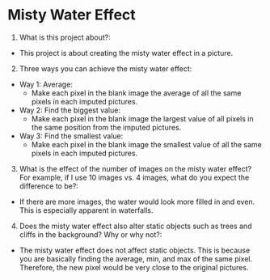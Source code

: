 
# Misty Water Effect

1. What is this project about?:
  - This project is about creating the misty water effect in a picture. 
2.  Three ways you can achieve the misty water effect:
  - Way 1: Average:
    - Make each pixel in the blank image the average of all the same pixels in each imputed pictures.
  - Way 2: Find the biggest value:
    - Make each pixel in the blank image the largest value of all pixels in the same position from the imputed pictures.
  - Way 3: Find the smallest value:
    - Make each pixel in the blank image the smallest value of all the same pixels in each imputed pictures.
3. What is the effect of the number of images on the misty water effect? For example, if I use 10 images vs. 4 images, what do you expect the difference to be?:
  - If there are more images, the water would look more filled in and even. This is especially apparent in waterfalls. 
4. Does the misty water effect also alter static objects such as trees and cliffs in the background? Why or why not?:
  - The misty water effect does not affect static objects. This is because you are basically finding the average, min, and max of the same pixel. Therefore, the new pixel would be very close to the original pictures.
  

